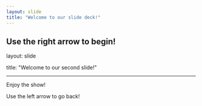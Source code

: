 ```yaml
---
layout: slide
title: "Welcome to our slide deck!"
---
```


Use the right arrow to begin!
---

layout: slide

title: "Welcome to our second slide!"

---

Enjoy the show!

Use the left arrow to go back!
